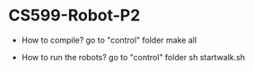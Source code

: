 # CS599-Robot-P2

* How to compile?
go to "control" folder
make all

* How to run the robots?
go to "control" folder
sh startwalk.sh